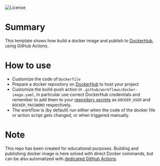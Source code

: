 ![License](https://img.shields.io/badge/License-Apache_2.0-blue.svg)

# Summary
This template shows how build a docker image and publish to [DockerHub](https://hub.docker.com/), using GitHub Actions.

# How to use

* Customize the code of `Dockerfile`
* Prepare a docker repository on [DockerHub](https://hub.docker.com/) to host your project
* Customize the build-push action in `.github/workflows/docker-image.yaml`, in particular use correct DockerHub credentials and remember to add them to your [repository secrets](https://docs.github.com/en/actions/security-guides/encrypted-secrets) as `DOCKER_USER` and `DOCKER_PASSWORD` respectively.
* The workflow is (by default) run either when the code of the docker file or action script gets changed, or when triggered manually.

# Note

This repo has been created for educational purposes. Building and publishing docker image is here solved with direct Docker commands, but can be also automatized with [dedicated GitHub Actions](https://github.com/docker/build-push-action).